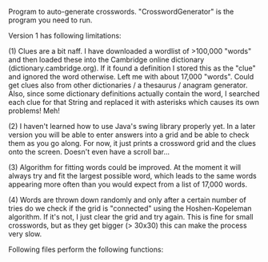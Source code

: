 Program to auto-generate crosswords.   "CrosswordGenerator" is the program you need to run.

Version 1 has following limitations:   

(1) Clues are a bit naff. I have downloaded a wordlist of >100,000 "words" and then loaded these into the Cambridge online dictionary (dictionary.cambridge.org). If it found a definition I stored this as the "clue" and ignored the word otherwise. Left me with about 17,000 "words". Could get clues also from other dictionaries / a thesaurus / anagram generator. Also, since some dictionary definitions actually contain the word, I searched each clue for that String and replaced it with asterisks which causes its own problems! Meh!

(2) I haven't learned how to use Java's swing library properly yet. In a later version you will be able to enter answers into a grid and be able to check them as you go along. For now, it just prints a crossword grid and the clues onto the screen. Doesn't even have a scroll bar...

(3) Algorithm for fitting words could be improved. At the moment it will always try and fit the largest possible word, which leads to the same words appearing more often than you would expect from a list of 17,000 words.

(4) Words are thrown down randomly and only after a certain number of tries do we check if the grid is "connected" using the Hoshen-Kopeleman algorithm. If it's not, I just clear the grid and try again. This is fine for small crosswords, but as they get bigger (> 30x30) this can make the process very slow.

  
   
   
Following files perform the following functions:
